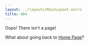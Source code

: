```yaml
---
layout: ../layouts/MainLayout.astro
title: 404
---
```


Oops! There isn't a page!

What about going back to [Home Page](/)?